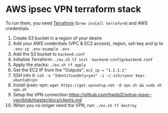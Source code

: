 # AWS ipsec VPN terraform stack

To run them, you need [Terraform](https://www.terraform.io/) (`brew install terraform`) and AWS credentials.

1. Create S3 bucket in a region of your desire
2. Add your AWS credentials (VPC & EC2 access), region, ssh key and ip to `.env`: `cp .env-example .env`
3. Add the S3 bucket to `backend.conf`
4. Initialize Terraform: `./ex.sh tf init -backend-config=backend.conf`
5. Apply the stacks: `./ex.sh tf apply`
6. Get the EC2 IP from the "Outputs": `ec2_ip = "1.1.1.1"`
7. SSH into it: `ssh -o "IdentitiesOnly=yes" -i ~/.ssh/<your key> ubuntu@<ip>`
8. Install ipsec-vpn: `wget https://get.vpnsetup.net -O vpn.sh && sudo sh vpn.sh`
9. Setup the VPN connection https://github.com/hwdsl2/setup-ipsec-vpn/blob/master/docs/clients.md
10. When you no longer need the VPN, run: `./ex.sh tf destroy`
